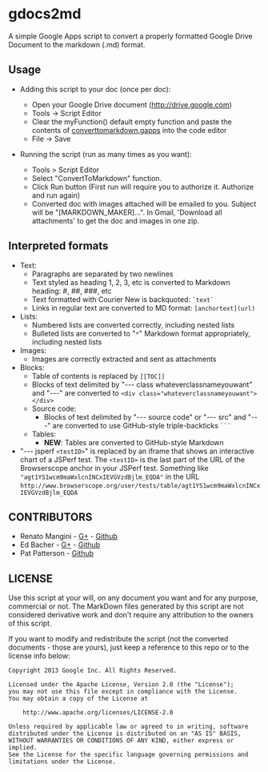 gdocs2md
========

A simple Google Apps script to convert a properly formatted Google Drive Document to the markdown (.md) format. 

## Usage

  * Adding this script to your doc (once per doc):
    * Open your Google Drive document (http://drive.google.com)
    * Tools -> Script Editor
    * Clear the myFunction() default empty function and paste the contents of [converttomarkdown.gapps](https://raw.github.com/metadaddy/gdocs2md/master/converttomarkdown.gapps) into the code editor
    * File -> Save
    
  * Running the script (run as many times as you want):
    - Tools > Script Editor
    - Select "ConvertToMarkdown" function.
    - Click Run button (First run will require you to authorize it. Authorize and run again)
    - Converted doc with images attached will be emailed to you. Subject will be "[MARKDOWN_MAKER]...". In Gmail, 'Download all attachments' to get the doc and images in one zip.

## Interpreted formats
  * Text:
    * Paragraphs are separated by two newlines
    * Text styled as heading 1, 2, 3, etc is converted to Markdown heading: #, ##, ###, etc
    * Text formatted with Courier New is backquoted: `` `text` ``
    * Links in regular text are converted to MD format: `[anchortext](url)`
  * Lists:
    * Numbered lists are converted correctly, including nested lists
    * Bulleted lists are converted to "`*`" Markdown format appropriately, including nested lists
  * Images:
    * Images are correctly extracted and sent as attachments
  * Blocks:
    * Table of contents is replaced by `[[TOC]]`
    * Blocks of text delimited by "--- class whateverclassnameyouwant" and "---" are converted to `<div class="whateverclassnameyouwant"></div>` 
    * Source code: 
      * Blocks of text delimited by "--- source code" or "--- src" and "---" are converted to use GitHub-style triple-backticks ```` ``` ````
    * Tables:
      * **NEW**: Tables are converted to GitHub-style Markdown
  * "--- jsperf `<testID>`" is replaced by an iframe that shows an interactive chart of a JSPerf test. The `<testID>` is the last part of the URL of the Browserscope anchor in your JSPerf test. Something like `"agt1YS1wcm9maWxlcnINCxIEVGVzdBjlm_EQDA"` in the URL `http://www.browserscope.org/user/tests/table/agt1YS1wcm9maWxlcnINCxIEVGVzdBjlm_EQDA`
 


## CONTRIBUTORS

* Renato Mangini - [G+](//google.com/+renatomangini) - [Github](//github.com/mangini)
* Ed Bacher - [G+](//plus.google.com/106923847899206957842) - [Github](//github.com/evbacher)
* Pat Patterson - [Github](//github.com/metadaddy)

## LICENSE

Use this script at your will, on any document you want and for any purpose, commercial or not. 
The MarkDown files generated by this script are not considered derivative work and 
don't require any attribution to the owners of this script. 

If you want to modify and redistribute the script (not the converted documents - those are yours), 
just keep a reference to this repo or to the license info below:

```
Copyright 2013 Google Inc. All Rights Reserved.

Licensed under the Apache License, Version 2.0 (the "License");
you may not use this file except in compliance with the License.
You may obtain a copy of the License at

    http://www.apache.org/licenses/LICENSE-2.0

Unless required by applicable law or agreed to in writing, software
distributed under the License is distributed on an "AS IS" BASIS,
WITHOUT WARRANTIES OR CONDITIONS OF ANY KIND, either express or implied.
See the License for the specific language governing permissions and
limitations under the License.
```
